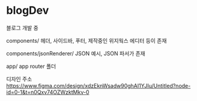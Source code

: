 # blogDev
블로그 개발 중

components/
헤더, 사이드바, 푸터, 제작중인 위지웍스 에디터 등이 존재

components/jsonRenderer/
JSON 예시, JSON 파서가 존재

app/
app router 폴더

디자인 주소
https://www.figma.com/design/xdzEknWsadw90ghAI1YJIu/Untitled?node-id=0-1&t=n0Qxv74OZWzktMkv-0
